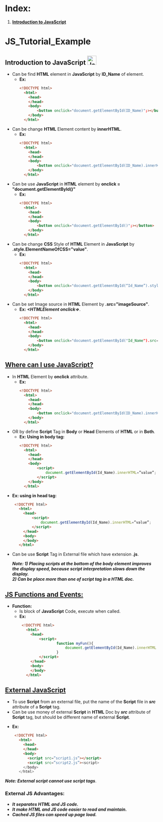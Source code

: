 # Index:
  1) [**Introduction to JavaScript**](#Introduction-to-JavaScript) 

# JS_Tutorial_Example
## Introduction to JavaScript <img src="http://innovativeteams.net/wp-content/uploads/2017/01/jsLogo.png" alt="JavaSript" width="30" height="30"/> 
<!-- <img src="http://innovativeteams.net/wp-content/uploads/2017/01/jsLogo.png" alt="JavaSript" width="30" height="30"/> -->
* Can be find **HTML** element in **JavaScript** by **ID_Name** of element.
    - **Ex:**
        ```html 
        <!DOCTYPE html>   
          <html>
            <head>
            </head>
            <body>
                <button onclick="document.getElementById(ID_Name)";></button>
            </body>
          </html>
      ```        
* Can be change **HTML** Element content by **innerHTML**.  
    - **Ex:**
        ```html 
        <!DOCTYPE html>   
          <html>
            <head>
            </head>
            <body>
                <button onclick="document.getElementById(ID_Name).innerHTML = "Value Changed";></button>
            </body>
          </html>
      ```        
*	Can be use **JavaScript** in **HTML** element by **onclick = "document.getElementById()"**
    - **Ex:**
        ```html 
        <!DOCTYPE html>   
          <html>
            <head>
            </head>
            <body>
                <button onclick="document.getElementById()";></button>
            </body>
          </html>
      ```    
*	Can be change **CSS** Style of **HTML** Element in **JavaScript** by **.style.ElementNameOfCSS="value"**.
    - **Ex:**
        ```html 
        <!DOCTYPE html>   
          <html>
            <head>
            </head>
            <body>
                <button onclick="document.getElementById(“Id_Name”).style.element_of_CSS = "value";></button>
            </body>
          </html>
      ```    
*	Can be set Image source in **HTML** Element by **.src="imageSource"**.
    - **Ex:** ***<HTMLElement onclick=></HTMLElement>***.
        ```html 
        <!DOCTYPE html>   
          <html>
            <head>
            </head>
            <body>
                <button onclick="document.getElementById("Id_Name").src="pathOfIMG";></button>
            </body>
          </html>
      ```        
## <u> Where can I use JavaScript? </u>

* In **HTML** Element by **onclick** attribute.
    - **Ex:**
        ```html 
        <!DOCTYPE html>   
          <html>
            <head>
            </head>
            <body>
                <button onclick="document.getElementById(ID_Name).innerHTML = "Value";></button>
            </body>
          </html>
      ```     
*	OR by define **Script** Tag in **Body** or **Head** Elements of **HTML** or in **Both**.
    - **Ex: Using in body tag:**
        ```html 
        <!DOCTYPE html>   
          <html>
            <head>
            </head>
            <body>
                <script>
                    document.getElementById(Id_Name).innerHTML=”value”;
                </script>
            </body>
          </html>
      ``` 
   - **Ex: using in head tag:**
       ```html 
        <!DOCTYPE html>   
          <html>
            <head>
                <script>
                    document.getElementById(Id_Name).innerHTML=”value”;
                </script>            
            </head>
            <body>
            </body>
          </html>
     ```       
*	Can be use **Script** Tag in External file which have extension **.js**. 

      ***Note: 1) Placing scripts at the bottom of the body element improves the display speed, because script interpretation slows down the display.*** <br/>
            ***2) Can be place more than one of script tag in a HTML doc.***

## <u> JS Functions and Events: </u>
  *	**Function:**
    -	Is block of **JavaScript** Code, execute when called.
     - **Ex:**
         ```html 
          <!DOCTYPE html>   
            <html>
              <head>
                  <script>
                          function myFun(){
                              document.getElementById(Id_Name).innerHTML = “value”;
                          }
                  </script>            
              </head>
              <body>
              </body>
            </html>
       ```             
       
## <u> External JavaScript </u>

*	To use **Script** from an external file, put the name of the **Script** file in ***src*** attribute of a **Script** tag.
*	Can be use money of external **Script**  in **HTML** Doc by ***src*** attribute of **Script** tag, but should be different name of external **Script**.
  -	**Ex:** 
       ```html 
        <!DOCTYPE html>   
          <html>
            <head>         
            </head>
            <body>
              <script src=”script1.js”></script>
              <script src=”script2.js”><script>                
            </body>
          </html>
     ```  


***Note: External script cannot use script tags***.

### External JS Advantages:
* ***It separates HTML and JS code.***
* ***It make HTML and JS code easier to read and maintain.***
* ***Cached JS files can speed up page load.***


